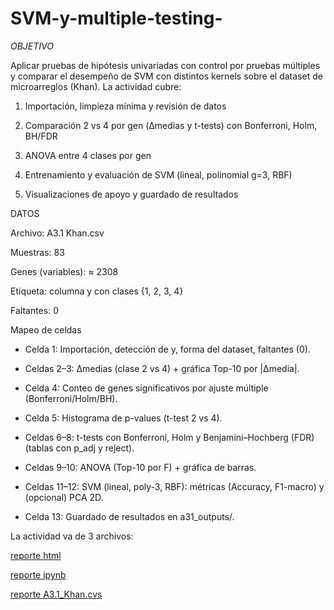 # SVM-y-multiple-testing-


*OBJETIVO*

Aplicar pruebas de hipótesis univariadas con control por pruebas múltiples y comparar el desempeño de SVM con distintos kernels sobre el dataset de microarreglos (Khan). La actividad cubre:

1. Importación, limpieza mínima y revisión de datos

2. Comparación 2 vs 4 por gen (Δmedias y t-tests) con Bonferroni, Holm, BH/FDR

3. ANOVA entre 4 clases por gen

4. Entrenamiento y evaluación de SVM (lineal, polinomial g=3, RBF)

5. Visualizaciones de apoyo y guardado de resultados


DATOS

Archivo: A3.1 Khan.csv

Muestras: 83

Genes (variables): ≈ 2308

Etiqueta: columna y con clases {1, 2, 3, 4}

Faltantes: 0


Mapeo de celdas

- Celda 1: Importación, detección de y, forma del dataset, faltantes (0).

- Celdas 2–3: Δmedias (clase 2 vs 4) + gráfica Top-10 por |Δmedia|.

- Celda 4: Conteo de genes significativos por ajuste múltiple (Bonferroni/Holm/BH).

- Celda 5: Histograma de p-values (t-test 2 vs 4).

- Celdas 6–8: t-tests con Bonferroni, Holm y Benjamini–Hochberg (FDR) (tablas con p_adj y reject).

- Celdas 9–10: ANOVA (Top-10 por F) + gráfica de barras.

- Celdas 11–12: SVM (lineal, poly-3, RBF): métricas (Accuracy, F1-macro) y (opcional) PCA 2D.

- Celda 13: Guardado de resultados en a31_outputs/.

La actividad va de 3 archivos:

[reporte html](A3.1_652911.html)

[reporte ipynb](A3.1_652911.ipynb)

[reporte A3.1_Khan.cvs](A3.1_Khan.csv)

